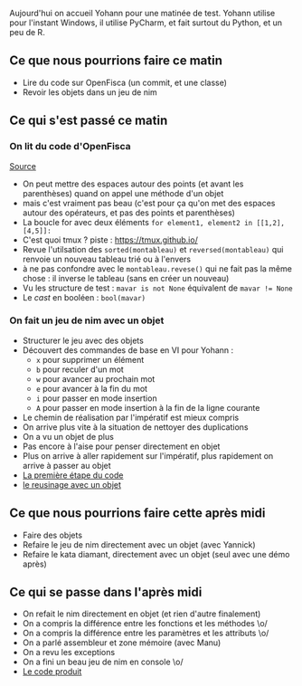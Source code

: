 
Aujourd'hui on accueil Yohann pour une matinée de test. Yohann utilise pour l'instant Windows, il utilise PyCharm, et fait surtout du Python, et un peu de R.

## Ce que nous pourrions faire ce matin

* Lire du code sur OpenFisca (un commit, et une classe)
* Revoir les objets dans un jeu de nim


## Ce qui s'est passé ce matin

### On lit du code d'OpenFisca

[Source](https://raw.githubusercontent.com/openfisca/openfisca-france/8156b41a4a1e32587ce5b8de8fb3ae7787f2bc87/openfisca_france/model/prelevements_obligatoires/impot_revenu/ir.py)

* On peut mettre des espaces autour des points (et avant les parenthèses) quand on appel une méthode d'un objet
* mais c'est vraiment pas beau (c'est pour ça qu'on met des espaces autour des opérateurs, et pas des points et parenthèses)
* La boucle for avec deux éléments `for element1, element2 in [[1,2], [4,5]]:`
* C'est quoi tmux ? piste : https://tmux.github.io/
* Revue l'utilsation des `sorted(montableau)` et `reversed(montableau)` qui renvoie un nouveau tableau trié ou à l'envers
* à ne pas confondre avec le `montableau.revese()` qui ne fait pas la même chose : il inverse le tableau (sans en créer un nouveau)
* Vu les structure de test : `mavar is not None` équivalent de `mavar != None`
* Le _cast_ en booléen : `bool(mavar)`

### On fait un jeu de nim avec un objet

* Structurer le jeu avec des objets
* Découvert des commandes de base en VI pour Yohann : 
  * `x` pour supprimer un élément
  * `b` pour reculer d'un mot
  * `w` pour avancer au prochain mot
  * `e` pour avancer à la fin du mot
  * `i` pour passer en mode insertion
  * `A` pour passer en mode insertion à la fin de la ligne courante
* Le chemin de réalisation par l'impératif est mieux compris
* On arrive plus vite à la situation de nettoyer des duplications
* On a vu un objet de plus
* Pas encore à l'aise pour penser directement en objet
* Plus on arrive à aller rapidement sur l'impératif, plus rapidement on arrive à passer au objet
* [La première étape du code](https://github.com/ut7/rookie-club/commit/5ea0a0ee09f3061f2e5ac916f37cb7c624950a0c)
* [le reusinage avec un objet](https://github.com/ut7/rookie-club/commit/abb9a0ce998cbc6b760f8e0261ff73b27c3acb38)

## Ce que nous pourrions faire cette après midi

* Faire des objets
* Refaire le jeu de nim directement avec un objet (avec Yannick)
* Refaire le kata diamant, directement avec un objet (seul avec une démo après)

## Ce qui se passe dans l'après midi

* On refait le nim directement en objet (et rien d'autre finalement)
* On a compris la différence entre les fonctions et les méthodes \o/
* On a compris la différence entre les paramètres et les attributs \o/
* On a parlé assembleur et zone mémoire (avec Manu)
* On a revu les exceptions
* On a fini un beau jeu de nim en console \o/ 
* [Le code produit](https://github.com/ut7/rookie-club/commit/fbec91c1459fcf47f77cbbeabef5b1c78d399db4)
